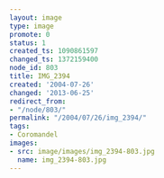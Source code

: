 ```yaml
---
layout: image
type: image
promote: 0
status: 1
created_ts: 1090861597
changed_ts: 1372159400
node_id: 803
title: IMG_2394
created: '2004-07-26'
changed: '2013-06-25'
redirect_from:
- "/node/803/"
permalink: "/2004/07/26/img_2394/"
tags:
- Coromandel
images:
- src: image/images/img_2394-803.jpg
  name: img_2394-803.jpg
---
```


